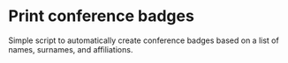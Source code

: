 # Print conference badges
Simple script to automatically create conference badges based on a list of names, surnames, and affiliations.


